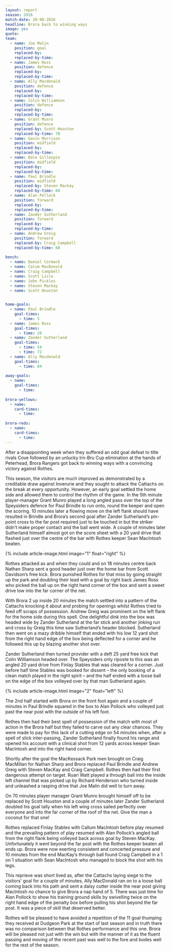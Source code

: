 ```yaml
---
layout: report
season: 2016
match-date: 20-08-2016
headline: Brora back to winning ways
image: yes
quote: 
team:
  - name: Joe Malin
    position: goal
    replaced-by: 
    replaced-by-time: 
  - name: James Ross
    position: defence
    replaced-by:
    replaced-by-time:
  - name: Ally Macdonald
    position: defence
    replaced-by: 
    replaced-by-time: 
  - name: Colin Williamson
    position: defence
    replaced-by: 
    replaced-by-time: 
  - name: Grant Munro
    position: defence
    replaced-by: Scott Houston
    replaced-by-time: 70
  - name: Gavin Morrison
    position: midfield
    replaced-by: 
    replaced-by-time: 
  - name: Dale Gillespie
    position: midfield
    replaced-by:
    replaced-by-time:
  - name: Paul Brindle
    position: midfield
    replaced-by: Steven Mackay
    replaced-by-time: 60
  - name: Alan Pollock
    position: forward
    replaced-by:
    replaced-by-time:
  - name: Zander Sutherland
    position: forward
    replaced-by:
    replaced-by-time: 
  - name: Andrew Greig
    position: forward
    replaced-by: Craig Campbell
    replaced-by-time: 60
    
bench:
  - name: Daniel Cormack
  - name: Calum MacDonald
  - name: Craig Campbell
  - name: Scott Lisle
  - name: John Pickles
  - name: Steven Mackay
  - name: Scott Houston
  

home-goals:
  - name: Paul Brindle
    goal-times:
      - time: 5
  - name: James Ross
    goal-times:
      - time: 20
  - name: Zander Sutherland
    goal-times:
      - time: 54
      - time: 72
  - name: Ally Macdonald
    goal-times:
      - time: 84
      
away-goals:
  - name: 
    goal-times:
      - time: 
      
brora-yellows:
  - name: 
    card-times:
      - time: 
      
brora-reds:
  - name: 
    card-times:
      - time:
---
```

After a disappointing week when they suffered an odd goal defeat to title rivals Cove followed by an unlucky Irn-Bru Cup elimination at the hands of Peterhead, Brora Rangers got back to winning ways with a convincing victory against Rothes.

This season, the visitors are much improved as demonstrated by a creditable draw against Inverurie and they sought to attack the Cattachs on the break at every opportunity. However, an early goal settled the home side and allowed them to control the rhythm of the game. In the 5th minute player-manager Grant Munro played a long angled pass over the top of the Speysiders defence for Paul Brindle to run onto, round the keeper and open the scoring. 10 minutes later a flowing move on the left flank should have resulted in Brindle and Brora’s second goal after Zander Sutherland’s pin-point cross to the far post required just to be touched in but the striker didn’t make proper contact and the ball went wide. A couple of minutes later Sutherland himself almost got on the score sheet with a 20 yard drive that flashed just over the centre of the bar with Rothes keeper Sean MacIntosh beaten.

{% include article-image.html image="1" float="right" %}

Rothes attacked as and when they could and on 18 minutes centre back Nathan Sharp sent a good header just over the home bar from Scott Davidson’s free kick. Brora punished Rothes for that miss by going straight up the park and doubling their lead with a goal by right back James Ross who picked the ball up on the right hand corner of the box and sent a sweet drive low into the far corner of the net.

With Brora 2 up inside 20 minutes the match settled into a pattern of the Cattachs knocking it about and probing for openings whilst Rothes tried to feed off scraps of possession. Andrew Greig was prominent on the left flank for the home side during this spell. One delightful dink into the box was headed wide by Zander Sutherland at the far stick and another jinking run and cross by Greig this time saw Sutherland’s header blocked. Sutherland then went on a mazy dribble himself that ended with his low 12 yard shot from the right hand edge of the box being deflected for a corner and he followed this up by blazing another shot over.

Zander Sutherland then turned provider with a deft 25 yard free kick that Colin Williamson headed over. The Speysiders only riposte to this was an angled 20 yard drive from Finlay Stables that was cleared for a corner. Just before half time Stables was booked for dissent – the only booking of a clean match played in the right spirit – and the half ended with a loose ball on the edge of the box volleyed over by that man Sutherland again.

{% include article-image.html image="2" float="left" %}

The 2nd half started with Brora on the front foot again and a couple of minutes in Paul Brindle squared in the box to Alan Pollock who volleyed just past the near post with the outside of his left foot.

Rothes then had their best spell of possession of the match with most of action in the Brora half but they failed to carve out any clear chances. They were made to pay for this lack of a cutting edge on 54 minutes when, after a spell of slick inter-passing, Zander Sutherland finally found his range and opened his account with a clinical shot from 12 yards across keeper Sean MacIntosh and into the right hand corner.

Shortly after the goal the MacKessack Park men brought on Craig MacMillan for Nathan Sharp and Brora replaced Paul Brindle and Andrew Greig with Steven MacKay and Craig Campbell. Rothes then had their first dangerous attempt on target. Ruari Watt played a through ball into the inside left channel that was picked up by Richard Henderson who turned inside and unleashed a rasping drive that Joe Malin did well to turn away.

On 70 minutes player manager Grant Munro brought himself off to be replaced by Scott Houston and a couple of minutes later Zander Sutherland doubled his goal tally when his left wing cross sailed perfectly over everyone and into the far corner of the roof of the net. Give the man a coconut for that one!

Rothes replaced Finlay Stables with Callum MacIntosh before play resumed and the prevailing pattern of play resumed with Alan Pollock’s angled ball from the right flank being volleyed back across goal by Steven MacKay. Unfortunately it went beyond the far post with the Rothes keeper beaten all ends up. Brora were now exerting consistent and concerted pressure and 10 minutes from the end MacKay’s through ball found Craig Campbell in a 1 on 1 situation with Sean MacIntosh who managed to block the shot with his legs.

This reprieve was short lived as, after the Cattachs laying siege to the visitors’ goal for a couple of minutes, Ally MacDonald ran on to a loose ball coming back into his path and sent a daisy cutter inside the near post giving MacIntosh no chance to give Brora a nap hand of 5. There was just time for Alan Pollock to show his training ground skills by swivelling twice on the right hand edge of the penalty box before pulling his shot beyond the far post. It was a piece of skill that deserved better.

Rothes will be pleased to have avoided a repetition of the 11 goal thumping they received at Dudgeon Park at the start of last season and in truth there was no comparison between that Rothes performance and this one. Brora will be pleased not just with the win but with the manner of it as the fluent passing and moving of the recent past was well to the fore and bodes well for the rest of the season.